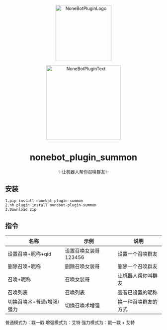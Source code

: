 <div align="center">
  <img src="https://s2.loli.net/2022/06/16/opBDE8Swad5rU3n.png" width="180" height="180" alt="NoneBotPluginLogo">
  <br>
  <p><img src="https://s2.loli.net/2022/06/16/xsVUGRrkbn1ljTD.png" width="240" alt="NoneBotPluginText"></p>
</div>

<div align="center">

# nonebot_plugin_summon
✨让机器人帮你召唤群友✨

</div>

## 安装
    1.pip install nonebot-plugin-summon
    2.nb plugin install nonebot-plugin-summon
    3.Download zip
    
## 指令

| 名称                    | 示例                | 说明                |
| ----------------------- | ------------------- | ------------------ |
| 设置召唤+昵称+qid        | 设置召唤女装哥123456 | 设置一个召唤群友     |
| 删除召唤+昵称            | 删除召唤女装哥       | 删除一个召唤群友     |
| 召唤+昵称                | 召唤女装哥          | 让机器人帮你叫群友   |
| 召唤列表                 | 召唤列表            | 查看已设置的昵称     |
| 切换召唤术+普通/增强/强力 | 切换召唤术增强       | 换一种召唤群友的方式 |

普通模式为：戳一戳
增强模式为：艾特
强力模式为：戳一戳 + 艾特
